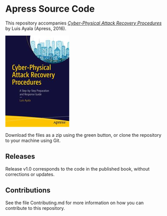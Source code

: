 # Apress Source Code

This repository accompanies [*Cyber-Physical Attack Recovery Procedures*](http://www.apress.com/9781484220641) by Luis Ayala (Apress, 2016).

![Cover image](9781484220641.jpg)

Download the files as a zip using the green button, or clone the repository to your machine using Git.

## Releases

Release v1.0 corresponds to the code in the published book, without corrections or updates.

## Contributions

See the file Contributing.md for more information on how you can contribute to this repository.
